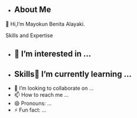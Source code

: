 - ##  About Me
 👋 Hi,I’m Mayokun Benita Alayaki.
 

  Skills and Expertise
- ## 👀 I’m interested in ...
- ## Skills🌱 I’m currently learning ...
- 💞️ I’m looking to collaborate on ...
- 📫 How to reach me ...
- 😄 Pronouns: ...
- ⚡ Fun fact: ...

<!---
mayokunbenita/mayokunbenita is a ✨ special ✨ repository because its `README.md` (this file) appears on your GitHub profile.
You can click the Preview link to take a look at your changes.
--->
